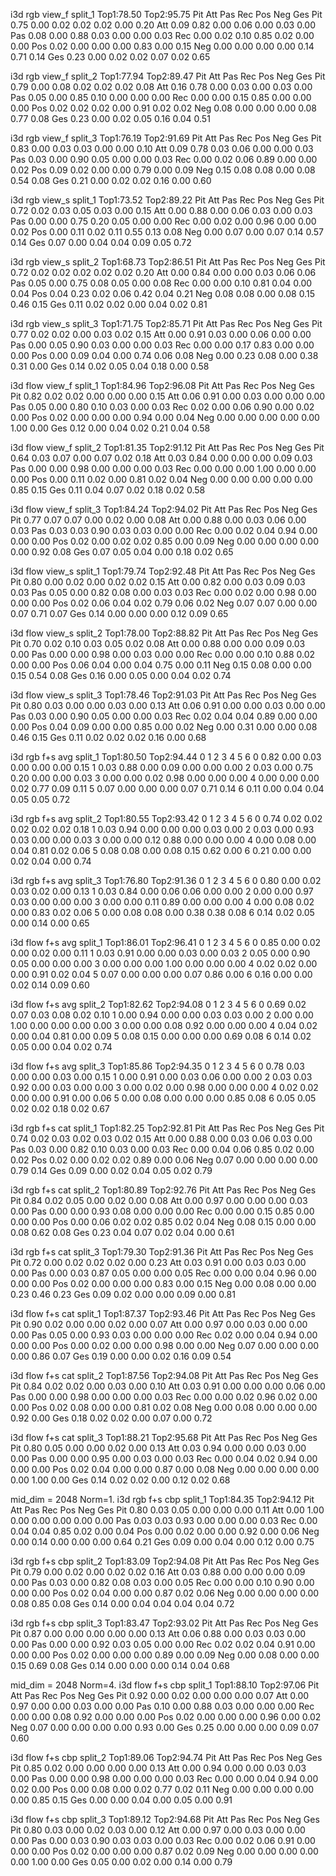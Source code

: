 i3d rgb view_f split_1
Top1:78.50 Top2:95.75
        Pit     Att     Pas     Rec     Pos     Neg     Ges
Pit     0.75    0.00    0.02    0.02    0.02    0.00    0.20
Att     0.09    0.82    0.00    0.06    0.00    0.03    0.00
Pas     0.08    0.00    0.88    0.03    0.00    0.00    0.03
Rec     0.00    0.02    0.10    0.85    0.02    0.00    0.00
Pos     0.02    0.00    0.00    0.00    0.83    0.00    0.15
Neg     0.00    0.00    0.00    0.00    0.14    0.71    0.14
Ges     0.23    0.00    0.02    0.02    0.07    0.02    0.65

i3d rgb view_f split_2
Top1:77.94 Top2:89.47
        Pit     Att     Pas     Rec     Pos     Neg     Ges
Pit     0.79    0.00    0.08    0.02    0.02    0.02    0.08
Att     0.16    0.78    0.00    0.03    0.00    0.03    0.00
Pas     0.05    0.00    0.85    0.10    0.00    0.00    0.00
Rec     0.00    0.00    0.15    0.85    0.00    0.00    0.00
Pos     0.02    0.02    0.02    0.00    0.91    0.02    0.02
Neg     0.08    0.00    0.00    0.00    0.08    0.77    0.08
Ges     0.23    0.00    0.02    0.05    0.16    0.04    0.51


i3d rgb view_f split_3
Top1:76.19 Top2:91.69
        Pit     Att     Pas     Rec     Pos     Neg     Ges
Pit     0.83    0.00    0.03    0.03    0.00    0.00    0.10
Att     0.09    0.78    0.03    0.06    0.00    0.00    0.03
Pas     0.03    0.00    0.90    0.05    0.00    0.00    0.03
Rec     0.00    0.02    0.06    0.89    0.00    0.00    0.02
Pos     0.09    0.02    0.00    0.00    0.79    0.00    0.09
Neg     0.15    0.08    0.08    0.00    0.08    0.54    0.08
Ges     0.21    0.00    0.02    0.02    0.16    0.00    0.60

i3d rgb view_s split_1
Top1:73.52 Top2:89.22
        Pit     Att     Pas     Rec     Pos     Neg     Ges
Pit     0.72    0.02    0.03    0.05    0.03    0.00    0.15
Att     0.00    0.88    0.00    0.06    0.03    0.00    0.03
Pas     0.00    0.00    0.75    0.20    0.05    0.00    0.00
Rec     0.00    0.02    0.00    0.96    0.00    0.00    0.02
Pos     0.00    0.11    0.02    0.11    0.55    0.13    0.08
Neg     0.00    0.07    0.00    0.07    0.14    0.57    0.14
Ges     0.07    0.00    0.04    0.04    0.09    0.05    0.72

i3d rgb view_s split_2
Top1:68.73 Top2:86.51
        Pit     Att     Pas     Rec     Pos     Neg     Ges
Pit     0.72    0.02    0.02    0.02    0.02    0.02    0.20
Att     0.00    0.84    0.00    0.00    0.03    0.06    0.06
Pas     0.05    0.00    0.75    0.08    0.05    0.00    0.08
Rec     0.00    0.00    0.10    0.81    0.04    0.00    0.04
Pos     0.04    0.23    0.02    0.06    0.42    0.04    0.21
Neg     0.08    0.08    0.00    0.08    0.15    0.46    0.15
Ges     0.11    0.02    0.02    0.00    0.04    0.02    0.81

i3d rgb view_s split_3
Top1:71.75 Top2:85.71
        Pit     Att     Pas     Rec     Pos     Neg     Ges
Pit     0.77    0.02    0.02    0.00    0.03    0.02    0.15
Att     0.00    0.91    0.03    0.00    0.06    0.00    0.00
Pas     0.00    0.05    0.90    0.03    0.00    0.00    0.03
Rec     0.00    0.00    0.17    0.83    0.00    0.00    0.00
Pos     0.00    0.09    0.04    0.00    0.74    0.06    0.08
Neg     0.00    0.23    0.08    0.00    0.38    0.31    0.00
Ges     0.14    0.02    0.05    0.04    0.18    0.00    0.58

i3d flow view_f split_1
Top1:84.96 Top2:96.08
        Pit     Att     Pas     Rec     Pos     Neg     Ges
Pit     0.82    0.02    0.02    0.00    0.00    0.00    0.15
Att     0.06    0.91    0.00    0.03    0.00    0.00    0.00
Pas     0.05    0.00    0.80    0.10    0.03    0.00    0.03
Rec     0.02    0.00    0.06    0.90    0.00    0.02    0.00
Pos     0.02    0.00    0.00    0.00    0.94    0.00    0.04
Neg     0.00    0.00    0.00    0.00    0.00    1.00    0.00
Ges     0.12    0.00    0.04    0.02    0.21    0.04    0.58


i3d flow view_f split_2
Top1:81.35 Top2:91.12
        Pit     Att     Pas     Rec     Pos     Neg     Ges
Pit     0.64    0.03    0.07    0.00    0.07    0.02    0.18
Att     0.03    0.84    0.00    0.00    0.00    0.09    0.03
Pas     0.00    0.00    0.98    0.00    0.00    0.00    0.03
Rec     0.00    0.00    0.00    1.00    0.00    0.00    0.00
Pos     0.00    0.11    0.02    0.00    0.81    0.02    0.04
Neg     0.00    0.00    0.00    0.00    0.00    0.85    0.15
Ges     0.11    0.04    0.07    0.02    0.18    0.02    0.58

i3d flow view_f split_3
Top1:84.24 Top2:94.02
        Pit     Att     Pas     Rec     Pos     Neg     Ges
Pit     0.77    0.07    0.07    0.00    0.02    0.00    0.08
Att     0.00    0.88    0.00    0.03    0.06    0.00    0.03
Pas     0.03    0.03    0.90    0.03    0.03    0.00    0.00
Rec     0.00    0.02    0.04    0.94    0.00    0.00    0.00
Pos     0.02    0.00    0.02    0.02    0.85    0.00    0.09
Neg     0.00    0.00    0.00    0.00    0.00    0.92    0.08
Ges     0.07    0.05    0.04    0.00    0.18    0.02    0.65


i3d flow view_s split_1
Top1:79.74 Top2:92.48
        Pit     Att     Pas     Rec     Pos     Neg     Ges
Pit     0.80    0.00    0.02    0.00    0.02    0.02    0.15
Att     0.00    0.82    0.00    0.03    0.09    0.03    0.03
Pas     0.05    0.00    0.82    0.08    0.00    0.03    0.03
Rec     0.00    0.02    0.00    0.98    0.00    0.00    0.00
Pos     0.02    0.06    0.04    0.02    0.79    0.06    0.02
Neg     0.07    0.07    0.00    0.00    0.07    0.71    0.07
Ges     0.14    0.00    0.00    0.00    0.12    0.09    0.65


i3d flow view_s split_2
Top1:78.00 Top2:88.82
        Pit     Att     Pas     Rec     Pos     Neg     Ges
Pit     0.70    0.02    0.10    0.03    0.05    0.02    0.08
Att     0.00    0.88    0.00    0.00    0.09    0.03    0.00
Pas     0.00    0.00    0.98    0.00    0.03    0.00    0.00
Rec     0.00    0.00    0.10    0.88    0.02    0.00    0.00
Pos     0.06    0.04    0.00    0.04    0.75    0.00    0.11
Neg     0.15    0.08    0.00    0.00    0.15    0.54    0.08
Ges     0.16    0.00    0.05    0.00    0.04    0.02    0.74


i3d flow view_s split_3
Top1:78.46 Top2:91.03
        Pit     Att     Pas     Rec     Pos     Neg     Ges
Pit     0.80    0.03    0.00    0.00    0.03    0.00    0.13
Att     0.06    0.91    0.00    0.00    0.03    0.00    0.00
Pas     0.03    0.00    0.90    0.05    0.00    0.00    0.03
Rec     0.02    0.04    0.04    0.89    0.00    0.00    0.00
Pos     0.04    0.09    0.00    0.00    0.85    0.00    0.02
Neg     0.00    0.31    0.00    0.00    0.08    0.46    0.15
Ges     0.11    0.02    0.02    0.02    0.16    0.00    0.68


i3d rgb f+s avg split_1
Top1:80.50 Top2:94.44
        0       1       2       3       4       5       6
0       0.82    0.00    0.03    0.00    0.00    0.00    0.15
1       0.03    0.88    0.00    0.09    0.00    0.00    0.00
2       0.03    0.00    0.75    0.20    0.00    0.00    0.03
3       0.00    0.00    0.02    0.98    0.00    0.00    0.00
4       0.00    0.00    0.00    0.02    0.77    0.09    0.11
5       0.07    0.00    0.00    0.00    0.07    0.71    0.14
6       0.11    0.00    0.04    0.04    0.05    0.05    0.72


i3d rgb f+s avg split_2
Top1:80.55 Top2:93.42
        0       1       2       3       4       5       6
0       0.74    0.02    0.02    0.02    0.02    0.02    0.18
1       0.03    0.94    0.00    0.00    0.00    0.03    0.00
2       0.03    0.00    0.93    0.03    0.00    0.00    0.03
3       0.00    0.00    0.12    0.88    0.00    0.00    0.00
4       0.00    0.08    0.00    0.04    0.81    0.02    0.06
5       0.08    0.08    0.00    0.08    0.15    0.62    0.00
6       0.21    0.00    0.00    0.02    0.04    0.00    0.74

i3d rgb f+s avg split_3
Top1:76.80 Top2:91.36
        0       1       2       3       4       5       6
0       0.80    0.00    0.02    0.03    0.02    0.00    0.13
1       0.03    0.84    0.00    0.06    0.06    0.00    0.00
2       0.00    0.00    0.97    0.03    0.00    0.00    0.00
3       0.00    0.00    0.11    0.89    0.00    0.00    0.00
4       0.00    0.08    0.02    0.00    0.83    0.02    0.06
5       0.00    0.08    0.08    0.00    0.38    0.38    0.08
6       0.14    0.02    0.05    0.00    0.14    0.00    0.65


i3d flow f+s avg split_1
Top1:86.01 Top2:96.41
        0       1       2       3       4       5       6
0       0.85    0.00    0.02    0.00    0.02    0.00    0.11
1       0.03    0.91    0.00    0.00    0.03    0.00    0.03
2       0.05    0.00    0.90    0.05    0.00    0.00    0.00
3       0.00    0.00    0.00    1.00    0.00    0.00    0.00
4       0.02    0.02    0.00    0.00    0.91    0.02    0.04
5       0.07    0.00    0.00    0.00    0.07    0.86    0.00
6       0.16    0.00    0.00    0.02    0.14    0.09    0.60


i3d flow f+s avg split_2
Top1:82.62 Top2:94.08
        0       1       2       3       4       5       6
0       0.69    0.02    0.07    0.03    0.08    0.02    0.10
1       0.00    0.94    0.00    0.00    0.03    0.03    0.00
2       0.00    0.00    1.00    0.00    0.00    0.00    0.00
3       0.00    0.00    0.08    0.92    0.00    0.00    0.00
4       0.04    0.02    0.00    0.04    0.81    0.00    0.09
5       0.08    0.15    0.00    0.00    0.00    0.69    0.08
6       0.14    0.02    0.05    0.00    0.04    0.02    0.74

i3d flow f+s avg split_3
Top1:85.86 Top2:94.35
        0       1       2       3       4       5       6
0       0.78    0.03    0.00    0.00    0.03    0.00    0.15
1       0.00    0.91    0.00    0.03    0.06    0.00    0.00
2       0.03    0.03    0.92    0.00    0.03    0.00    0.00
3       0.00    0.02    0.00    0.98    0.00    0.00    0.00
4       0.02    0.02    0.00    0.00    0.91    0.00    0.06
5       0.00    0.08    0.00    0.00    0.00    0.85    0.08
6       0.05    0.05    0.02    0.02    0.18    0.02    0.67

i3d rgb f+s cat split_1
Top1:82.25 Top2:92.81
        Pit     Att     Pas     Rec     Pos     Neg     Ges
Pit     0.74    0.02    0.03    0.02    0.03    0.02    0.15
Att     0.00    0.88    0.00    0.03    0.06    0.03    0.00
Pas     0.03    0.00    0.82    0.10    0.03    0.00    0.03
Rec     0.00    0.04    0.06    0.85    0.02    0.00    0.02
Pos     0.02    0.00    0.02    0.02    0.89    0.00    0.06
Neg     0.07    0.00    0.00    0.00    0.00    0.79    0.14
Ges     0.09    0.00    0.02    0.04    0.05    0.02    0.79

i3d rgb f+s cat split_2
Top1:80.89 Top2:92.76
        Pit     Att     Pas     Rec     Pos     Neg     Ges
Pit     0.84    0.02    0.05    0.00    0.02    0.00    0.08
Att     0.00    0.97    0.00    0.00    0.00    0.03    0.00
Pas     0.00    0.00    0.93    0.08    0.00    0.00    0.00
Rec     0.00    0.00    0.15    0.85    0.00    0.00    0.00
Pos     0.00    0.06    0.02    0.02    0.85    0.02    0.04
Neg     0.08    0.15    0.00    0.00    0.08    0.62    0.08
Ges     0.23    0.04    0.07    0.02    0.04    0.00    0.61

i3d rgb f+s cat split_3
Top1:79.30 Top2:91.36
        Pit     Att     Pas     Rec     Pos     Neg     Ges
Pit     0.72    0.00    0.02    0.02    0.02    0.00    0.23
Att     0.03    0.91    0.00    0.03    0.03    0.00    0.00
Pas     0.00    0.03    0.87    0.05    0.00    0.00    0.05
Rec     0.00    0.00    0.04    0.96    0.00    0.00    0.00
Pos     0.02    0.00    0.00    0.00    0.83    0.00    0.15
Neg     0.00    0.08    0.00    0.00    0.23    0.46    0.23
Ges     0.09    0.02    0.00    0.00    0.09    0.00    0.81

i3d flow f+s cat split_1
Top1:87.37 Top2:93.46
        Pit     Att     Pas     Rec     Pos     Neg     Ges
Pit     0.90    0.02    0.00    0.00    0.02    0.00    0.07
Att     0.00    0.97    0.00    0.03    0.00    0.00    0.00
Pas     0.05    0.00    0.93    0.03    0.00    0.00    0.00
Rec     0.02    0.00    0.04    0.94    0.00    0.00    0.00
Pos     0.00    0.02    0.00    0.00    0.98    0.00    0.00
Neg     0.07    0.00    0.00    0.00    0.00    0.86    0.07
Ges     0.19    0.00    0.00    0.02    0.16    0.09    0.54

i3d flow f+s cat split_2
Top1:87.56 Top2:94.08
        Pit     Att     Pas     Rec     Pos     Neg     Ges
Pit     0.84    0.02    0.02    0.00    0.03    0.00    0.10
Att     0.03    0.91    0.00    0.00    0.00    0.06    0.00
Pas     0.00    0.00    0.98    0.00    0.00    0.00    0.03
Rec     0.00    0.00    0.02    0.96    0.02    0.00    0.00
Pos     0.02    0.08    0.00    0.00    0.81    0.02    0.08
Neg     0.00    0.08    0.00    0.00    0.00    0.92    0.00
Ges     0.18    0.02    0.02    0.00    0.07    0.00    0.72

i3d flow f+s cat split_3
Top1:88.21 Top2:95.68
        Pit     Att     Pas     Rec     Pos     Neg     Ges
Pit     0.80    0.05    0.00    0.00    0.02    0.00    0.13
Att     0.03    0.94    0.00    0.00    0.03    0.00    0.00
Pas     0.00    0.00    0.95    0.00    0.03    0.00    0.03
Rec     0.00    0.04    0.02    0.94    0.00    0.00    0.00
Pos     0.02    0.04    0.00    0.00    0.87    0.00    0.08
Neg     0.00    0.00    0.00    0.00    0.00    1.00    0.00
Ges     0.14    0.02    0.02    0.00    0.12    0.02    0.68


mid_dim = 2048 Norm=1.
i3d rgb f+s cbp split_1
Top1:84.35 Top2:94.12
        Pit     Att     Pas     Rec     Pos     Neg     Ges
Pit     0.80    0.03    0.05    0.00    0.00    0.00    0.11
Att     0.00    1.00    0.00    0.00    0.00    0.00    0.00
Pas     0.03    0.03    0.93    0.00    0.00    0.00    0.03
Rec     0.00    0.04    0.04    0.85    0.02    0.00    0.04
Pos     0.00    0.02    0.00    0.00    0.92    0.00    0.06
Neg     0.00    0.14    0.00    0.00    0.00    0.64    0.21
Ges     0.09    0.00    0.04    0.00    0.12    0.00    0.75

i3d rgb f+s cbp split_2
Top1:83.09 Top2:94.08
        Pit     Att     Pas     Rec     Pos     Neg     Ges
Pit     0.79    0.00    0.02    0.00    0.02    0.02    0.16
Att     0.03    0.88    0.00    0.00    0.00    0.09    0.00
Pas     0.03    0.00    0.82    0.08    0.03    0.00    0.05
Rec     0.00    0.00    0.10    0.90    0.00    0.00    0.00
Pos     0.02    0.04    0.00    0.00    0.87    0.02    0.06
Neg     0.00    0.00    0.00    0.00    0.08    0.85    0.08
Ges     0.14    0.00    0.04    0.04    0.04    0.04    0.72

i3d rgb f+s cbp split_3
Top1:83.47 Top2:93.02
        Pit     Att     Pas     Rec     Pos     Neg     Ges
Pit     0.87    0.00    0.00    0.00    0.00    0.00    0.13
Att     0.06    0.88    0.00    0.03    0.03    0.00    0.00
Pas     0.00    0.00    0.92    0.03    0.05    0.00    0.00
Rec     0.02    0.02    0.04    0.91    0.00    0.00    0.00
Pos     0.02    0.00    0.00    0.00    0.89    0.00    0.09
Neg     0.00    0.08    0.00    0.00    0.15    0.69    0.08
Ges     0.14    0.00    0.00    0.00    0.14    0.04    0.68

mid_dim = 2048 Norm=4.
i3d flow f+s cbp split_1
Top1:88.10 Top2:97.06
        Pit     Att     Pas     Rec     Pos     Neg     Ges
Pit     0.92    0.00    0.02    0.00    0.00    0.00    0.07
Att     0.00    0.97    0.00    0.00    0.03    0.00    0.00
Pas     0.10    0.00    0.88    0.03    0.00    0.00    0.00
Rec     0.00    0.00    0.08    0.92    0.00    0.00    0.00
Pos     0.02    0.00    0.00    0.00    0.96    0.00    0.02
Neg     0.07    0.00    0.00    0.00    0.00    0.93    0.00
Ges     0.25    0.00    0.00    0.00    0.09    0.07    0.60

i3d flow f+s cbp split_2
Top1:89.06 Top2:94.74
        Pit     Att     Pas     Rec     Pos     Neg     Ges
Pit     0.85    0.02    0.00    0.00    0.00    0.00    0.13
Att     0.00    0.94    0.00    0.00    0.03    0.03    0.00
Pas     0.00    0.00    0.98    0.00    0.00    0.00    0.03
Rec     0.00    0.00    0.04    0.94    0.00    0.02    0.00
Pos     0.00    0.08    0.00    0.02    0.77    0.02    0.11
Neg     0.00    0.00    0.00    0.00    0.00    0.85    0.15
Ges     0.00    0.00    0.04    0.00    0.05    0.00    0.91


i3d flow f+s cbp split_3
Top1:89.12 Top2:94.68
        Pit     Att     Pas     Rec     Pos     Neg     Ges
Pit     0.80    0.03    0.00    0.02    0.03    0.00    0.12
Att     0.00    0.97    0.00    0.03    0.00    0.00    0.00
Pas     0.00    0.03    0.90    0.03    0.03    0.00    0.03
Rec     0.00    0.02    0.06    0.91    0.00    0.00    0.00
Pos     0.02    0.00    0.00    0.00    0.87    0.02    0.09
Neg     0.00    0.00    0.00    0.00    0.00    1.00    0.00
Ges     0.05    0.00    0.02    0.00    0.14    0.00    0.79


